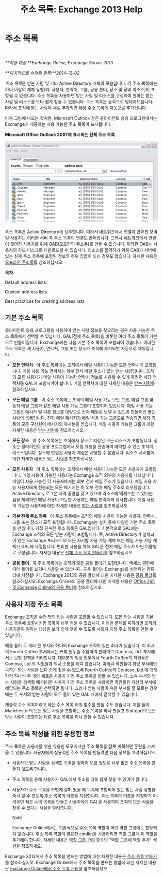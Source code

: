 ﻿---
title: '주소 목록: Exchange 2013 Help'
TOCTitle: 주소 목록
ms:assetid: 8ee2672a-3a45-4897-8cc0-fa23c374dbf9
ms:mtpsurl: https://technet.microsoft.com/ko-kr/library/Bb232119(v=EXCHG.150)
ms:contentKeyID: 50483658
ms.date: 05/22/2018
mtps_version: v=EXCHG.150
ms.translationtype: MT
---

# 주소 목록

 

_**적용 대상:**Exchange Online, Exchange Server 2013_

_**마지막으로 수정된 항목:**2014-12-02_

*주소 목록*은 받는 사람 및 기타 Active Directory 개체의 모음입니다. 각 주소 목록에는 하나 이상의 개체 유형(예: 사용자, 연락처, 그룹, 공용 폴더, 장소 및 장비 리소스)이 포함될 수 있습니다. 주소 목록을 사용하면 받는 사람 및 리소스를 구성하여 원하는 받는 사람 및 리소스를 보다 쉽게 찾을 수 있습니다. 주소 목록은 동적으로 업데이트됩니다. 따라서 조직에 받는 사람이 새로 추가되면 해당 주소 목록에 자동으로 추가됩니다.

다음 그림에 나오는 것처럼, Microsoft Outlook 같은 클라이언트 응용 프로그램에서는 Exchange가 제공하는 사용 가능한 주소 목록이 표시됩니다.

**Microsoft Office Outlook 2007에 표시되는 전체 주소 목록**

![Outlook 2007에 표시된 주소 목록](images/Bb232119.54d7729c-2e28-4863-8944-b0c37dabbbb3(EXCHG.150).gif "Outlook 2007에 표시된 주소 목록")

주소 목록은 Active Directory에 상주합니다. 따라서 네트워크에서 연결이 끊어진 모바일 사용자는 이러한 서버 쪽 주소 목록의 연결도 끊어집니다. 그러나 네트워크에서 연결이 끊어진 사용자를 위해 OAB(오프라인 주소록)를 만들 수 있습니다. 이러한 OAB는 사용자의 하드 디스크로 다운로드할 수 있습니다. 리소스를 절약하기 위해 OAB가 서버에 있는 실제 주소 목록에 포함된 정보의 하위 집합이 되는 경우도 많습니다. 자세한 내용은 [오프라인 주소록](offline-address-books-exchange-2013-help.md)를 참조하십시오.

**목차**

Default address lists

Custom address lists

Best practices for creating address lists

## 기본 주소 목록

클라이언트 응용 프로그램을 사용하여 받는 사람 정보를 찾으려는 경우 사용 가능한 주소 목록에서 선택할 수 있습니다. GAL(전체 주소 목록)을 비롯한 여러 주소 목록이 기본으로 만들어집니다. Exchange에는 다음 기본 주소 목록이 포함되어 있습니다. 이러한 주소 목록은 새 사용자, 연락처, 그룹 또는 장소가 조직에 추가되면 자동으로 채워집니다.

  - **모든 연락처**   이 주소 목록에는 조직에서 메일 사용이 가능한 모든 연락처가 포함됩니다. 메일 사용 가능 연락처는 외부 전자 메일 주소가 있는 받는 사람입니다. 조직의 모든 사용자가 메일 사용이 가능한 연락처 정보를 사용할 수 있게 하려면 해당 연락처를 GAL에 포함시켜야 합니다. 메일 연락처에 대한 자세한 내용은 [받는 사람](recipients-exchange-2013-help.md)를 참조하십시오.

  - **모든 메일 그룹**   이 주소 목록에는 조직의 메일 사용 가능 보안 그룹, 메일 그룹 및 동적 메일 그룹과 같은 메일 사용 가능 그룹이 포함되어 있습니다. 메일 사용 가능 그룹은 메시지 및 다른 정보를 대량으로 전자 메일로 보낼 수 있도록 만들어진 받는 사람의 목록입니다. 전자 메일 메시지가 메일 사용 가능 그룹으로 전송되면 해당 목록의 모든 구성원이 메시지의 복사본을 받습니다. 메일 사용이 가능한 그룹에 대한 자세한 내용은 [받는 사람](recipients-exchange-2013-help.md)를 참조하십시오.

  - **모든 장소**   이 주소 목록에는 조직에서 장소로 지정된 모든 리소스가 포함됩니다. 장소는 클라이언트 응용 프로그램에서 모임 요청을 전송하여 예약할 수 있는 조직의 리소스입니다. 장소에 연결된 사용자 계정은 사용할 수 없습니다. 리소스 사서함에 대한 자세한 내용은 [받는 사람](recipients-exchange-2013-help.md)를 참조하십시오.

  - **모든 사용자**   이 주소 목록에는 조직에서 메일 사용이 가능한 모든 사용자가 포함됩니다. 메일 사용이 가능한 사용자는 Exchange 조직 외부의 사용자를 나타냅니다. 메일이 사용 가능한 각 사용자에게는 외부 전자 메일 주소가 있습니다. 메일 사용 가능 사용자에게 전송되는 모든 메시지는 이 외부 전자 메일 주소로 라우팅됩니다. Active Directory 로그온 자격 증명을 갖고 있으며 리소스에 액세스할 수 있다는 점을 제외하면 메일 사용이 가능한 사용자는 메일 연락처와 유사합니다. 메일 사용이 가능한 사용자에 대한 자세한 내용은 [받는 사람](recipients-exchange-2013-help.md)를 참조하십시오.

  - **기본 전체 주소 목록**   이 주소 목록에는 조직의 메일 사용이 가능한 사용자, 연락처, 그룹 또는 장소가 모두 포함됩니다. Exchange는 설치 중에 다양한 기본 주소 목록을 만듭니다. 가장 친숙한 주소 목록은 GAL입니다. 기본적으로 GAL에는 Exchange 조직의 모든 받는 사람이 포함됩니다. 즉, Active Directory가 설치되어 있는 Exchange 포리스트의 모든 사서함 사용 가능 개체 또는 메일 사용 가능 개체가 GAL에 나열됩니다. 편리한 사용을 위해 GAL은 전자 메일 주소가 아닌 이름별로 구성됩니다. 자세한 내용은 [전체 주소 목록 만들기](create-a-global-address-list-exchange-2013-help.md)를 참조하십시오.

  - **공용 폴더**   이 주소 목록에는 조직의 모든 공용 폴더가 포함됩니다. 액세스 권한에 따라 폴더를 보거나 사용할 수 있습니다. 공용 폴더는 Exchange를 실행하는 컴퓨터에 저장됩니다. Exchange 2013의 공용 폴더에 대한 자세한 내용은 [공용 폴더](public-folders-exchange-2013-help.md)를 참조하십시오. Exchange Online의 공용 폴더에 대한 자세한 내용은 [Office 365 및 Exchange Online의 공용 폴더](https://technet.microsoft.com/ko-kr/library/jj200758\(v=exchg.150\))를 참조하십시오.

## 사용자 지정 주소 목록

Exchange 조직은 수천 명의 받는 사람을 포함할 수 있습니다. 모든 받는 사람을 기본 주소 목록에 포함시키면 목록이 너무 커질 수 있습니다. 이러한 문제를 피하려면 조직의 사용자들이 원하는 대상을 보다 쉽게 찾을 수 있도록 사용자 지정 주소 목록을 만들 수 있습니다.

예를 들어 두 개의 큰 부서와 하나의 Exchange 조직이 있는 회사가 있습니다. 이 회사의 Fourth Coffee 부서에서는 커피 원두를 수입하여 판매하고 Contoso, Ltd. 부서에서는 보험 정책을 처리합니다. 대부분의 일상 업무에서 Fourth Coffee의 직원들은 Contoso, Ltd.의 직원들과 의사 소통을 하지 않습니다. 따라서 직원들이 해당 부서에만 속하는 받는 사람을 보다 쉽게 찾을 수 있도록 Fourth Coffee와 Contoso, Ltd.에 대해 각각 하나씩 두 개의 새로운 사용자 지정 주소 목록을 만들 수 있습니다. 소속 부서의 받는 사람을 검색할 때 이러한 사용자 지정 주소 목록을 사용하면 직원들은 자신의 부서에 해당되는 주소 목록만 선택하면 됩니다. 그러나 받는 사람이 속한 부서를 잘 모르는 경우에는 두 부서의 받는 사람이 모두 들어 있는 GAL 내에서 검색할 수 있습니다.

계층적 주소 목록이라고 하는 주소 목록 하위 범주를 만들 수도 있습니다. 예를 들어, Manchester의 모든 받는 사람을 포함하는 주소 목록을 하나 만들고 Stuttgart의 모든 받는 사람이 포함되는 다른 주소 목록을 하나 만들 수 있습니다.

## 주소 목록 작성을 위한 유용한 정보

주소 목록은 사용자를 위한 유용한 도구이지만 주소 목록을 잘못 계획하면 혼란을 가져올 수 있습니다. 사용자에게 실용적인 주소 목록을 만들려면 다음 정보를 고려하십시오.

  - 사용자가 받는 사람을 검색할 목록을 정확히 모를 정도로 너무 많은 주소 목록을 만들지 않도록 합니다.

  - 주소 목록을 통해 사용자가 GAL에서 주소를 더욱 쉽게 찾을 수 있어야 합니다.

  - 사용자가 주소 목록을 가볍게 살펴 봤을 때 목록에 포함되어 있는 받는 사람 유형을 즉시 알 수 있도록 주소 목록의 이름을 지정합니다. 주소 목록의 이름을 지정하기 어려우면 적은 수의 목록을 만들고 사용자에게 GAL을 사용하여 조직의 모든 사람을 찾을 수 있다는 사실을 알려줍니다.
    

    > [!NOTE]
    > Exchange Online에서는 기본적으로 주소 목록 역할이 어떤 역할 그룹에도 할당되지 않습니다. 주소 목록 역할이 필요한 cmdlet을 사용하려면 역할 그룹에 이 역할을 추가해야 합니다. 자세한 내용은 <A href="manage-role-groups-exchange-2013-help.md">역할 그룹 관리</A> 항목의 "역할 그룹에 역할 추가" 섹션을 참조하세요.



Exchange 2013에서 주소 목록을 만드는 방법에 대한 자세한 내용은 [주소 목록 만들기](create-an-address-list-exchange-2013-help.md)를 참조하십시오. Exchange Online에서 주소 목록을 만드는 방법에 대한 자세한 내용은 [Exchange Online에서 주소 목록 관리](https://technet.microsoft.com/ko-kr/library/jj983798\(v=exchg.150\))를 참조하십시오.

